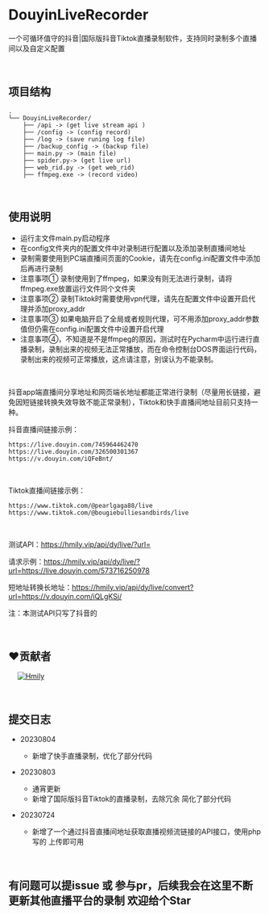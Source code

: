 # DouyinLiveRecorder
一个可循环值守的抖音|国际版抖音Tiktok直播录制软件，支持同时录制多个直播间以及自定义配置

&emsp;

## 项目结构

```
.
└── DouyinLiveRecorder/
	├── /api -> (get live stream api )
    ├── /config -> (config record)
    ├── /log -> (save runing log file)
    ├── /backup_config -> (backup file)
    ├── main.py -> (main file)
    ├── spider.py-> (get live url)
    ├── web_rid.py -> (get web_rid)
    ├── ffmpeg.exe -> (record video)
```

&emsp;

## 使用说明

- 运行主文件main.py启动程序
- 在config文件夹内的配置文件中对录制进行配置以及添加录制直播间地址
- 录制需要使用到PC端直播间页面的Cookie，请先在config.ini配置文件中添加后再进行录制
- 注意事项① 录制使用到了ffmpeg，如果没有则无法进行录制，请将ffmpeg.exe放置运行文件同个文件夹
- 注意事项② 录制Tiktok时需要使用vpn代理，请先在配置文件中设置开启代理并添加proxy_addr
- 注意事项③ 如果电脑开启了全局或者规则代理，可不用添加proxy_addr参数值但仍需在config.ini配置文件中设置开启代理
- 注意事项④，不知道是不是ffmpeg的原因，测试时在Pycharm中运行进行直播录制，录制出来的视频无法正常播放，而在命令控制台DOS界面运行代码，录制出来的视频可正常播放，这点请注意，别误认为不能录制。

&emsp;

抖音app端直播间分享地址和网页端长地址都能正常进行录制（尽量用长链接，避免因短链接转换失效导致不能正常录制），Tiktok和快手直播间地址目前只支持一种。

抖音直播间链接示例：

```
https://live.douyin.com/745964462470
https://live.douyin.com/326500301367
https://v.douyin.com/iQFeBnt/
```

&emsp;

Tiktok直播间链接示例：

```
https://www.tiktok.com/@pearlgaga88/live
https://www.tiktok.com/@bougiebulliesandbirds/live
```

&emsp;

测试API：https://hmily.vip/api/dy/live/?url=

请求示例：https://hmily.vip/api/dy/live/?url=https://live.douyin.com/573716250978

短地址转换长地址：https://hmily.vip/api/dy/live/convert?url=https://v.douyin.com/iQLgKSj/

注：本测试API只写了抖音的

&emsp;

## ❤️贡献者

&ensp;&ensp; [![Hmily](https://github.com/ihmily.png?size=50)](https://github.com/ihmily)

&emsp;

## 提交日志

- 20230804
  - 新增了快手直播录制，优化了部分代码

- 20230803
  - 通宵更新 
  - 新增了国际版抖音Tiktok的直播录制，去除冗余 简化了部分代码

- 20230724	
  - 新增了一个通过抖音直播间地址获取直播视频流链接的API接口，使用php写的 上传即可用


&emsp;

## 有问题可以提issue 或 参与pr，后续我会在这里不断更新其他直播平台的录制  欢迎给个Star

#### 
